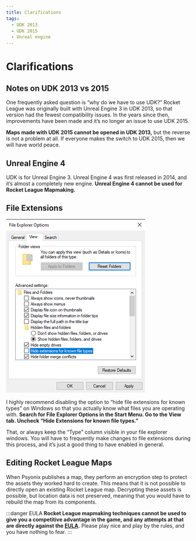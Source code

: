 ```yaml
---
title: Clarifications
tags:
  - UDK 2013
  - UDK 2015
  - Unreal engine
---
```

# Clarifications

## Notes on UDK 2013 vs 2015

One frequently asked question is “why do we have to use UDK?” Rocket League was originally built with Unreal Engine 3 in UDK 2013, so that version had the fewest compatibility issues. In the years since then, improvements have been made and it’s no longer an issue to use UDK 2015.

**Maps made with UDK 2015 cannot be opened in UDK 2013,** but the reverse is not a problem at all. If everyone makes the switch to UDK 2015, then we will have world peace.

## Unreal Engine 4

UDK is for Unreal Engine 3. Unreal Engine 4 was first released in 2014, and it’s almost a completely new engine. **Unreal Engine 4 cannot be used for Rocket League Mapmaking.**

## File Extensions

<img src='../.vuepress/public/images/clarification_extensions.png' title="Don't not not hide"></img>

I highly recommend disabling the option to “hide file extensions for known types” on Windows so that you actually know what files you are operating with. **Search for File Explorer Options in the Start Menu. Go to the View tab. Uncheck “Hide Extensions for known file types.”**

That, or always keep the “Type” column visible in your file explorer windows. You will have to frequently make changes to file extensions during this process, and it’s just a good thing to have enabled in general.

## Editing Rocket League Maps

When Psyonix publishes a map, they perform an encryption step to protect the assets they worked hard to create. This means that it is not possible to directly open an existing Rocket League map. Decrypting these assets is possible, but location data is not preserved, meaning that you would have to rebuild the map from its components.

:::danger EULA
**Rocket League mapmaking techniques cannot be used to give you a competitive advantage in the game, and any attempts at that are directly against the [EULA](../more/psyonix).** Please play nice and play by the rules, and you have nothing to fear.
:::
